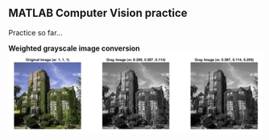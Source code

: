 MATLAB Computer Vision practice
------
Practice so far...

**Weighted grayscale image conversion**
![Grayscale Image Conversion](output//weighted_grayscale_conversion.png)